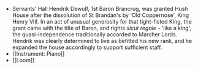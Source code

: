 - Servants' Hall
  Hendrik Dewulf, 1st Baron Brancrug, was granted Hush House after the dissolution of St Brandan's by 'Old Coppernose', King Henry VIII. In an act of unusual generosity for that tight-fisted King, the grant came with the title of Baron, and rights <i>sicut regale</i> - 'like a king', the quasi-independence traditionally accorded to Marcher Lords. Hendrik was clearly determined to live as befitted his new rank, and he expanded the house accordingly to support sufficient staff.
- [[Instrument: Piano]]
- [[Loom]]